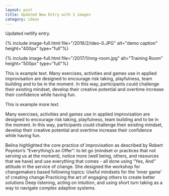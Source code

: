 ```yaml
---
layout: post
title: Updated New Entry with 2 images
category: ideas
---
```

Updated netlify entry. 
<!--more-->
{% include image-full.html file="/2016/2/ideo-0.JPG" alt="demo caption" height="400px" type="full"%}

{% include image-full.html file="/2017/1/nng-room.jpg" alt="Training Room" height="500px" type="full"%}

This is example text. Many exercises, activities and games use in applied improvisation are designed to encourage risk taking, playfulness, team building and to be in the moment. In this way, participants could challenge their existing mindset, develop their creative potential and overtime increase their confidence while having fun.

<!--more-->

This is example more text.  

Many exercises, activities and games use in applied improvisation are designed to encourage risk taking, playfulness, team building and to be in the moment. In this way, participants could challenge their existing mindset, develop their creative potential and overtime increase their confidence while having fun.

Belina highlighted the core practice of improvisation as described by Robert Poynton’s “Everything’s an Offer”: to let go (mindset or practices that not serving us at the moment), notice more (well being, others, and resources that we have) and use everything that comes - all done using “Yes, And” attitude in the service of change. She designed the workshop for changemakers based following topics: Useful mindsets for the ‘inner game’ of creating change Practicing the art of engaging others to create better solutions Deep listening, acting on intuition, and using short turn taking as a way to navigate complex adaptive systems.